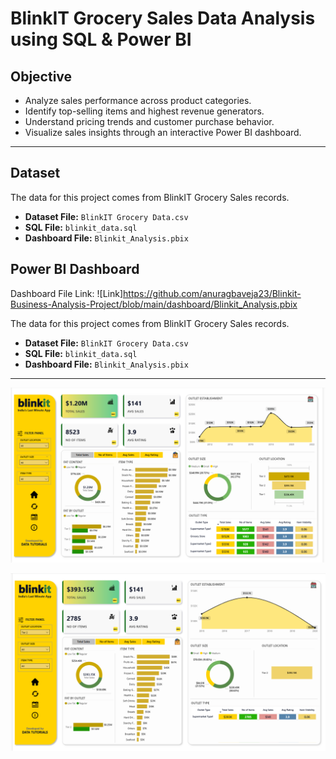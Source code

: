 # BlinkIT Grocery Sales Data Analysis using SQL & Power BI

## Objective

- Analyze sales performance across product categories.
- Identify top-selling items and highest revenue generators.
- Understand pricing trends and customer purchase behavior.
- Visualize sales insights through an interactive Power BI dashboard.

---

## Dataset

The data for this project comes from BlinkIT Grocery Sales records.  

- **Dataset File:** `BlinkIT Grocery Data.csv`
- **SQL File:** `blinkit_data.sql`
- **Dashboard File:** `Blinkit_Analysis.pbix`

## Power BI Dashboard 

Dashboard File Link: ![Link]https://github.com/anuragbaveja23/Blinkit-Business-Analysis-Project/blob/main/dashboard/Blinkit_Analysis.pbix

The data for this project comes from BlinkIT Grocery Sales records.  

- **Dataset File:** `BlinkIT Grocery Data.csv`
- **SQL File:** `blinkit_data.sql`
- **Dashboard File:** `Blinkit_Analysis.pbix`

---
![Netflix Logo](https://github.com/anuragbaveja23/Blinkit-Business-Analysis-Project/blob/main/images/ss.png)

![Netflix Logo](https://github.com/anuragbaveja23/Blinkit-Business-Analysis-Project/blob/main/images/ss1.png)
